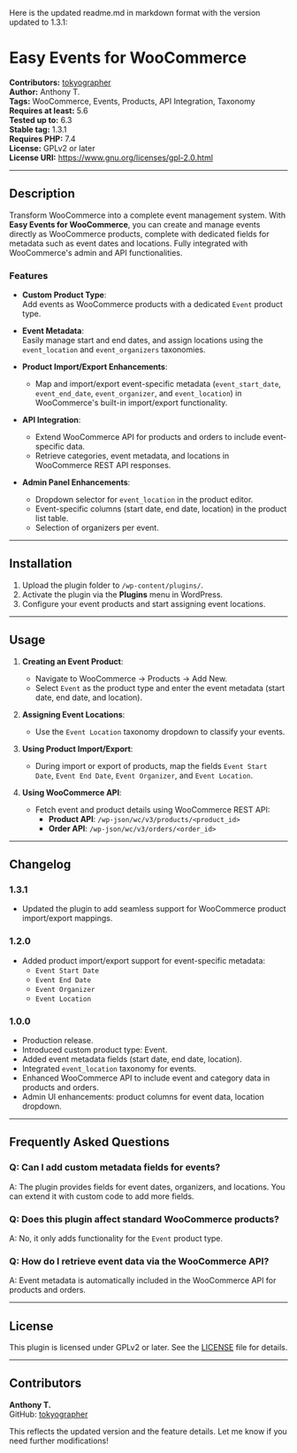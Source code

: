 Here is the updated readme.md in markdown format with the version updated to 1.3.1:

# Easy Events for WooCommerce

**Contributors:** [tokyographer](https://github.com/tokyographer)  
**Author:** Anthony T.  
**Tags:** WooCommerce, Events, Products, API Integration, Taxonomy  
**Requires at least:** 5.6  
**Tested up to:** 6.3  
**Stable tag:** 1.3.1  
**Requires PHP:** 7.4  
**License:** GPLv2 or later  
**License URI:** https://www.gnu.org/licenses/gpl-2.0.html  

---

## Description

Transform WooCommerce into a complete event management system. With **Easy Events for WooCommerce**, you can create and manage events directly as WooCommerce products, complete with dedicated fields for metadata such as event dates and locations. Fully integrated with WooCommerce's admin and API functionalities.

### Features

- **Custom Product Type**:  
  Add events as WooCommerce products with a dedicated `Event` product type.

- **Event Metadata**:  
  Easily manage start and end dates, and assign locations using the `event_location` and `event_organizers` taxonomies.

- **Product Import/Export Enhancements**:  
  - Map and import/export event-specific metadata (`event_start_date`, `event_end_date`, `event_organizer`, and `event_location`) in WooCommerce's built-in import/export functionality.

- **API Integration**:  
  - Extend WooCommerce API for products and orders to include event-specific data.
  - Retrieve categories, event metadata, and locations in WooCommerce REST API responses.

- **Admin Panel Enhancements**:  
  - Dropdown selector for `event_location` in the product editor.
  - Event-specific columns (start date, end date, location) in the product list table.
  - Selection of organizers per event.

---

## Installation

1. Upload the plugin folder to `/wp-content/plugins/`.
2. Activate the plugin via the **Plugins** menu in WordPress.
3. Configure your event products and start assigning event locations.

---

## Usage

1. **Creating an Event Product**:  
   - Navigate to WooCommerce → Products → Add New.
   - Select `Event` as the product type and enter the event metadata (start date, end date, and location).

2. **Assigning Event Locations**:  
   - Use the `Event Location` taxonomy dropdown to classify your events.

3. **Using Product Import/Export**:  
   - During import or export of products, map the fields `Event Start Date`, `Event End Date`, `Event Organizer`, and `Event Location`.

4. **Using WooCommerce API**:  
   - Fetch event and product details using WooCommerce REST API:
     - **Product API**: `/wp-json/wc/v3/products/<product_id>`
     - **Order API**: `/wp-json/wc/v3/orders/<order_id>`

---

## Changelog

### 1.3.1
- Updated the plugin to add seamless support for WooCommerce product import/export mappings.

### 1.2.0
- Added product import/export support for event-specific metadata:
  - `Event Start Date`
  - `Event End Date`
  - `Event Organizer`
  - `Event Location`

### 1.0.0
- Production release.
- Introduced custom product type: Event.
- Added event metadata fields (start date, end date, location).
- Integrated `event_location` taxonomy for events.
- Enhanced WooCommerce API to include event and category data in products and orders.
- Admin UI enhancements: product columns for event data, location dropdown.

---

## Frequently Asked Questions

### Q: Can I add custom metadata fields for events?  
A: The plugin provides fields for event dates, organizers, and locations. You can extend it with custom code to add more fields.

### Q: Does this plugin affect standard WooCommerce products?  
A: No, it only adds functionality for the `Event` product type.

### Q: How do I retrieve event data via the WooCommerce API?  
A: Event metadata is automatically included in the WooCommerce API for products and orders.

---

## License

This plugin is licensed under GPLv2 or later. See the [LICENSE](https://www.gnu.org/licenses/gpl-2.0.html) file for details.

---

## Contributors

**Anthony T.**  
GitHub: [tokyographer](https://github.com/tokyographer)

This reflects the updated version and the feature details. Let me know if you need further modifications!